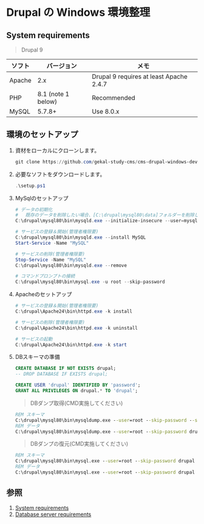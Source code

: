 # Drupal の Windows 環境整理

## System requirements

> Drupal 9

| ソフト | バージョン         | メモ                                    |
| ------ | ------------------ | --------------------------------------- |
| Apache | 2.x                | Drupal 9 requires at least Apache 2.4.7 |
| PHP    | 8.1 (note 1 below) | Recommended                             |
| MySQL  | 5.7.8+             | Use 8.0.x                               |

## 環境のセットアップ

1. 資材をローカルにクローンします。

    ```powershell
    git clone https://github.com/gekal-study-cms/cms-drupal-windows-dev.git /drupal
    ```

2. 必要なソフトをダウンロードします。

    ```powershell
    .\setup.ps1
    ```

3. MySqlのセットアップ

    ```powershell
    # データの初期化
    # 　既存のデータを削除したい場合、[C:\drupal\mysql80\data]フォルダーを削除してください。
    C:\drupal\mysql80\bin\mysqld.exe --initialize-insecure --user=mysql
    
    # サービスの登録＆開始(管理者権限要)
    C:\drupal\mysql80\bin\mysqld.exe --install MySQL
    Start-Service -Name "MySQL"
    
    # サービスの削除(管理者権限要)
    Stop-Service -Name "MySQL"
    C:\drupal\mysql80\bin\mysqld.exe --remove

    # コマンドプロンプトの接続
    C:\drupal\mysql80\bin\mysql.exe -u root --skip-password
    ```

4. Apacheのセットアップ

    ```powershell
    # サービスの登録＆開始(管理者権限要)
    C:\drupal\Apache24\bin\httpd.exe -k install
    
    # サービスの削除(管理者権限要)
    C:\drupal\Apache24\bin\httpd.exe -k uninstall

    # サービスの起動
    C:\drupal\Apache24\bin\httpd.exe -k start
    ```

5. DBスキーマの準備

    ```sql
    CREATE DATABASE IF NOT EXISTS drupal;
    -- DROP DATABASE IF EXISTS drupal;
    
    CREATE USER 'drupal' IDENTIFIED BY 'password';
    GRANT ALL PRIVILEGES ON drupal.* TO 'drupal';
    ```

    > DBダンプ取得(CMD実施してください)

    ```cmd
    REM スキーマ
    C:\drupal\mysql80\bin\mysqldump.exe --user=root --skip-password --single-transaction --no-data --routines drupal > C:\drupal\mysql\01.drupal.schema.sql
    REM データ
    C:\drupal\mysql80\bin\mysqldump.exe --user=root --skip-password drupal --single-transaction --no-create-info > C:\drupal\mysql\02.drupal.data.sql
    ```

    > DBダンプの復元(CMD実施してください)

    ```cmd
    REM スキーマ
    C:\drupal\mysql80\bin\mysql.exe --user=root --skip-password drupal < C:\drupal\mysql\01.drupal.schema.sql
    REM データ
    C:\drupal\mysql80\bin\mysql.exe --user=root --skip-password drupal < C:\drupal\mysql\02.drupal.data.sql
    ```

## 参照

1. [System requirements](https://www.drupal.org/docs/getting-started/system-requirements)
2. [Database server requirements](https://www.drupal.org/docs/system-requirements/database-server-requirements)
